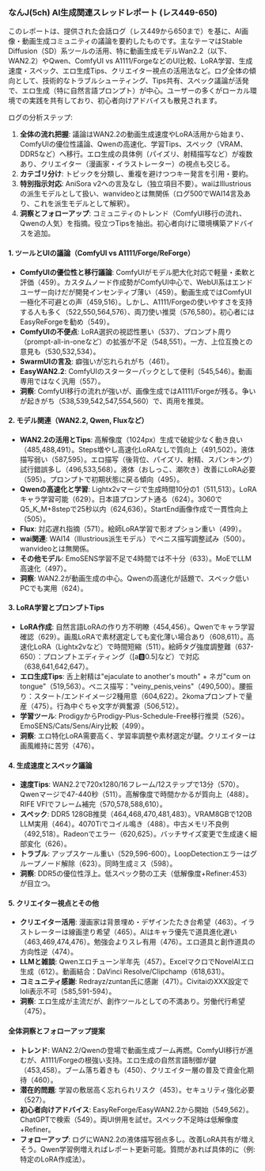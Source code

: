 ### なんJ(5ch) AI生成関連スレッドレポート (レス449-650)

このレポートは、提供された会話ログ（レス449から650まで）を基に、AI画像・動画生成コミュニティの議論を要約したものです。主なテーマはStable Diffusion（SD）系ツールの活用、特に動画生成モデルWan2.2（以下、WAN2.2）やQwen、ComfyUI vs A1111/ForgeなどのUI比較、LoRA学習、生成速度・スペック、エロ生成Tips、クリエイター視点の活用法など。ログ全体の傾向として、技術的なトラブルシューティング、Tips共有、スペック議論が活発で、エロ生成（特に自然言語プロンプト）が中心。ユーザーの多くがローカル環境での実践を共有しており、初心者向けアドバイスも散見されます。

ログの分析ステップ:
1. **全体の流れ把握**: 議論はWAN2.2の動画生成速度やLoRA活用から始まり、ComfyUIの優位性議論、Qwenの高速化、学習Tips、スペック（VRAM、DDR5など）へ移行。エロ生成の具体例（パイズリ、射精描写など）が複数あり、クリエイター（漫画家・イラストレーター）の視点も交じる。
2. **カテゴリ分け**: トピックを分類し、重複を避けつつキー発言を引用・要約。
3. **特別指示対応**: AniSora v2への言及なし（独立項目不要）。waiはIllustriousの派生モデルとして扱い、wanvideoとは無関係（ログ500でWAI14言及あり、これを派生モデルとして解釈）。
4. **洞察とフォローアップ**: コミュニティのトレンド（ComfyUI移行の流れ、Qwenの人気）を指摘。役立つTipsを抽出。初心者向けに環境構築アドバイスを追加。

#### 1. ツールとUIの議論（ComfyUI vs A1111/Forge/ReForge）
- **ComfyUIの優位性と移行議論**: ComfyUIがモデル肥大化対応で軽量・柔軟と評価（459）。カスタムノード作成勢がComfyUI中心で、WebUI系はエンドユーザー向けだが開発インセンティブ薄い（459）。動画生成ではComfyUI一極化不可避との声（459,516）。しかし、A1111/Forgeの使いやすさを支持する人も多く（522,550,564,576）、両刀使い推奨（576,580）。初心者にはEasyReForgeを勧め（549）。
- **ComfyUIの不便点**: LoRA選択の視認性悪い（537）、プロンプト周り（prompt-all-in-oneなど）の拡張が不足（548,551）。一方、上位互換との意見も（530,532,534）。
- **SwarmUIの言及**: 癖強いが忘れられがち（461）。
- **EasyWAN2.2**: ComfyUIのスターターパックとして便利（545,546）。動画専用ではなく汎用（557）。
- **洞察**: ComfyUI移行の流れが強いが、画像生成ではA1111/Forgeが残る。争いが起きがち（538,539,542,547,554,560）で、両用を推奨。

#### 2. モデル関連（WAN2.2, Qwen, Fluxなど）
- **WAN2.2の活用とTips**: 高解像度（1024px）生成で破綻少なく動き良い（485,488,491）。Steps増やし高速化LoRAなしで質向上（491,502）。液体描写弱い（587,595）。エロ描写（後背位、パイズリ、射精、スパンキング）試行錯誤多し（496,533,568）。液体（おしっこ、潮吹き）改善にLoRA必要（595）。プロンプトで初期状態に戻る傾向（495）。
- **Qwenの高速化と学習**: Lightx2vマージで生成時間10分の1（511,513）。LoRAキャラ学習可能（629）。日本語プロンプト通る（624）。3060でQ5_K_M+8stepで25秒以内（624,636）。StartEnd画像作成で一貫性向上（505）。
- **Flux**: 対応遅れ指摘（571）。絵師LoRA学習で影オプション重い（499）。
- **wai関連**: WAI14（Illustrious派生モデル）でペニス描写調整試み（500）。wanvideoとは無関係。
- **その他モデル**: EmoSENS学習不足で4時間では不十分（633）。MoEでLLM高速化（497）。
- **洞察**: WAN2.2が動画生成の中心。Qwenの高速化が話題で、スペック低いPCでも実用（624）。

#### 3. LoRA学習とプロンプトTips
- **LoRA作成**: 自然言語LoRAの作り方不明瞭（454,456）。Qwenでキャラ学習確認（629）。画風LoRAで素材選定しても変化薄い場合あり（608,611）。高速化LoRA（Lightx2vなど）で時間短縮（511）。絵師タグ強度調整難（637-650）：プロンプトエディティング（[a:b:0.5]など）で対応（638,641,642,647）。
- **エロ生成Tips**: 舌上射精は"ejaculate to another's mouth" + ネガ"cum on tongue"（519,563）。ペニス描写："veiny_penis,veins"（490,500）。腰振り：スタート/エンドイメージ2種用意（604,622）。2komaプロンプトで量産（475）。行為中ぐちゃ文字が興奮源（506,512）。
- **学習ツール**: ProdigyからProdigy-Plus-Schedule-Free移行推奨（526）。EmoSENS/Cats/Sens/Airy比較（499）。
- **洞察**: エロ特化LoRA需要高く、学習率調整や素材選定が鍵。クリエイターは画風維持に苦労（476）。

#### 4. 生成速度とスペック議論
- **速度Tips**: WAN2.2で720x1280/16フレーム/12ステップで13分（570）。Qwenマージで47-440秒（511）。高解像度で時間かかるが質向上（488）。RIFE VFIでフレーム補完（570,578,588,610）。
- **スペック**: DDR5 128GB推奨（464,468,470,481,483）。VRAM8GBで120B LLM実用（464）。4070Tiでコイル鳴き（488）。中古メモリ不良例（492,518）。Radeonでエラー（620,625）。バッチサイズ変更で生成速く細部変化（626）。
- **トラブル**: アップスケール重い（529,596-600）。LoopDetectionエラーはグループノード解除（623）。同時生成ミス（598）。
- **洞察**: DDR5の優位性浮上。低スペック勢の工夫（低解像度+Refiner:453）が目立つ。

#### 5. クリエイター視点とその他
- **クリエイター活用**: 漫画家は背景埋め・デザインたたき台希望（463）。イラストレーターは線画塗り希望（465）。AIはキャラ優先で道具進化遅い（463,469,474,476）。勉強会よりスレ有用（476）。エロ道具と創作道具の方向性逆（474）。
- **LLMと雑談**: Qwenエロチューン半年先（457）。ExcelマクロでNovelAIエロ生成（612）。動画結合：DaVinci Resolve/Clipchamp（618,631）。
- **コミュニティ感謝**: Redrayz/zuntan氏に感謝（471）。CivitaiのXXX設定でloli表示不可（585,591-594）。
- **洞察**: エロ生成が主流だが、創作ツールとしての不満あり。労働代行希望（475）。

#### 全体洞察とフォローアップ提案
- **トレンド**: WAN2.2/Qwenの登場で動画生成ブーム再燃。ComfyUI移行が進むが、A1111/Forgeの根強い支持。エロ生成の自然言語制御が鍵（453,458）。ブーム落ち着きも（450）、クリエイター層の普及で資金化期待（460）。
- **潜在的問題**: 学習の敷居高く忘れられリスク（453）。セキュリティ強化必要（527）。
- **初心者向けアドバイス**: EasyReForge/EasyWAN2.2から開始（549,562）。ChatGPTで検索（549）。両UI併用を試せ。スペック不足時は低解像度+Refiner。
- **フォローアップ**: ログにWAN2.2の液体描写弱点多し。改善LoRA共有が増えそう。Qwen学習例増えればレポート更新可能。質問があれば具体的に（例: 特定のLoRA作成法）。